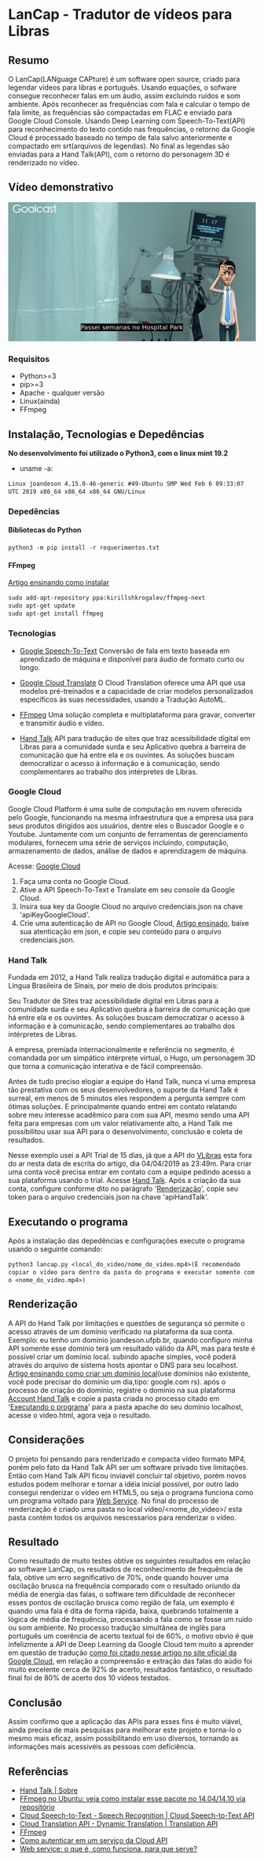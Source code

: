 # LanCap - Tradutor de vídeos para Libras

## Resumo
O LanCap(LANguage CAPture) é um software open source, criado para legendar vídeos para libras e português. Usando equações, o sofware consegue reconhecer falas em um áudio, assim excluíndo ruídos e som ambiente. Após reconhecer as frequências com fala e calcular o tempo de fala limite, as frequências são compactadas em FLAC e enviado para Google Cloud Console. Usando Deep Learning com Speech-To-Text(API) para reconhecimento do texto contido nas frequências, o retorno da Google Cloud é processado baseado no tempo de fala salvo anteriormente e compactado em srt(arquivos de legendas). No final as legendas são enviadas para a Hand Talk(API), com o retorno do personagem 3D é renderizado no vídeo.

## Vídeo demonstrativo
[![Clique para ver o vídeo](screenshot.png)](https://www.youtube.com/watch?v=7qWeG6pOeDE)

### Requisitos
- Python>=3
- pip>=3
- Apache - qualquer versão
- Linux(ainda)
- FFmpeg

## Instalação, Tecnologias e Depedências
**No desenvolvimento foi utilizado o Python3, com o linux mint 19.2**
- uname -a:
```
Linux joandeson 4.15.0-46-generic #49-Ubuntu SMP Wed Feb 6 09:33:07 UTC 2019 x86_64 x86_64 x86_64 GNU/Linux
```

### Depedências
#### Bibliotecas do Python
```
python3 -m pip install -r requerimentos.txt
```
#### FFmpeg
[Artigo ensinando como instalar](https://www.edivaldobrito.com.br/como-instalar-o-ffmpeg-no-ubuntu/)
```
sudo add-apt-repository ppa:kirillshkrogalev/ffmpeg-next
sudo apt-get update
sudo apt-get install ffmpeg
```

### Tecnologias
- [Google Speech-To-Text](https://cloud.google.com/speech-to-text/)
Conversão de fala em texto baseada em aprendizado de máquina e disponível para áudio de formato curto ou longo.

- [Google Cloud Translate](https://cloud.google.com/translate/)
O Cloud Translation oferece uma API que usa modelos pré-treinados e a capacidade de criar modelos personalizados específicos às suas necessidades, usando a Tradução AutoML.

- [FFmpeg](https://ffmpeg.org/)
Uma solução completa e multiplataforma para gravar, converter e transmitir áudio e vídeo.

- [Hand Talk](https://www.handtalk.me/)
API para tradução de sites que traz acessibilidade digital em Libras para a comunidade surda e seu Aplicativo quebra a barreira de comunicação que há entre ela e os ouvintes. As soluções buscam democratizar o acesso à informação e à comunicação, sendo complementares ao trabalho dos intérpretes de Libras.

### Google Cloud
Google Cloud Platform é uma suíte de computação em nuvem oferecida pelo Google, funcionando na mesma infraestrutura que a empresa usa para seus produtos dirigidos aos usuários, dentre eles o Buscador Google e o Youtube.
Juntamente com um conjunto de ferramentas de gerenciamento modulares, fornecem uma série de serviços incluindo, computação, armazenamento de dados, análise de dados e aprendizagem de máquina.

Acesse: [Google Cloud](https://console.cloud.google.com)

1. Faça uma conta no Google Cloud.
2. Ative a API Speech-To-Text e Translate em seu console da Google Cloud.
3. Insira sua key da Google Cloud no arquivo credenciais.json na chave 'apiKeyGoogleCloud'.
4. Crie uma autenticação de API no Google Cloud, [Artigo ensinado](https://cloud.google.com/video-intelligence/docs/common/auth?hl=pt-br), baixe sua atenticação em json, e copie seu conteúdo para o arquivo credenciais.json.

### Hand Talk
Fundada em 2012, a Hand Talk realiza tradução digital e automática para a Língua Brasileira de Sinais, por meio de dois produtos principais:

Seu Tradutor de Sites traz acessibilidade digital em Libras para a comunidade surda e seu Aplicativo quebra a barreira de comunicação que há entre ela e os ouvintes. As soluções buscam democratizar o acesso à informação e à comunicação, sendo complementares ao trabalho dos intérpretes de Libras.

A empresa, premiada internacionalmente e referência no segmento, é comandada por um simpático intérprete virtual, o Hugo, um personagem 3D que torna a comunicação interativa e de fácil compreensão.

Antes de tudo preciso elogiar a equipe do Hand Talk, nunca vi uma empresa tão prestativa com os seus desenvolvedores, o suporte da Hand Talk é surreal, em menos de 5 minutos eles respondem a pergunta sempre com ótimas soluções. E principalmente quando entrei em contato relatando sobre meu interesse acadêmico para com sua API, mesmo sendo uma API feita para empresas com um valor relativamente alto, a Hand Talk me possibilitou usar sua API para o desenvolvimento, conclusão e coleta de resultados. 

Nesse exemplo usei a API Trial de 15 dias, já que a API do [VLibras](http://www.vlibras.gov.br/) esta fora do ar nesta data de escrita do artigo, dia 04/04/2019 as 23:49m. Para criar uma conta você precisa entrar em contato com a equipe pedindo acesso a sua plataforma usando o trial. Acesse [Hand Talk](https://handtalk.me/).
Após a criação da sua conta, configure conforme dito no parágrafo '[Renderização](https://github.com/joandesonandrade/lancap/blob/master/README.md#renderização)', copie seu token para o arquivo credenciais.json na chave 'apiHandTalk'.

## Executando o programa
Após a instalação das depedências e configurações execute o programa usando o seguinte comando:
```
python3 lancap.py <local_do_video/nome_do_video.mp4>(É recomendado copiar o vídeo para dentro da pasta do programa e executar somente com o <nome_do_video.mp4>)
```

## Renderização
A API do Hand Talk por limitações e questões de segurança só permite o acesso através de um domínio verificado na plataforma da sua conta. Exemplo: eu tenho um domínio joandeson.ufpb.br, quando configuro minha API somente esse domínio terá um resultado válido da API, mas para teste é possível criar um domínio local. subindo apache simples, você poderá através do arquivo de sistema hosts apontar o DNS para seu localhost. [Artigo ensinando como criar um domínio local](https://support.rackspace.com/how-to/modify-your-hosts-file/)(use domínios não existente, você pode precisar do domínio um dia,tipo: google.com rs). após o processo de criação do domínio, registre o domínio na sua plataforma [Account Hand Talk](http://account.handtalk.me/) e copie a pasta criada no processo citado em '[Executando o programa](https://github.com/joandesonandrade/lancap/blob/master/README.md#executando-o-programa)' para a pasta apache do seu domínio localhost, acesse o video.html, agora veja o resultado.

## Considerações
O projeto foi pensando para renderizado e compacta vídeo formato MP4, porém pelo fato da Hand Talk API ser um software privado tive limitações. Então com Hand Talk API ficou inviavél concluir tal objetivo, porém novos estudos podem melhorar e tornar a idéia inicial possível, por outro lado consegui renderizar o vídeo em HTML5, ou seja o programa funciona como um programa voltado para [Web Service](https://www.opensoft.pt/web-service/). No final do processo de renderização é criado uma pasta no local video/<nome_do_video>/ esta pasta contém todos os arquivos nescessarios para renderizar o vídeo.

## Resultado
Como resultado de muito testes obtive os seguintes resultados em relação ao software LanCap, os resultados de reconhecimento de frequência de fala, obtive um erro segnificativo de 70%, onde quando houver uma oscilação brusca na frequência comparado com o resultado oriundo da média de energia das falas, o software tem dificuldade de reconhecer esses pontos de oscilação brusca como região de fala, um exemplo é quando uma fala é dita de forma rápida, baixa, quebrando totalmente a lógica de média de frequência, processando a fala como se fosse um ruído ou som ambiente. No processo tradução simultânea de inglês para português um coerência de acerto textual foi de 60%, o motivo obvio é que infelizmente a API de Deep Learning da Google Cloud tem muito a aprender em questão de tradução [como foi citado nesse artigo no site oficial da Google Cloud](https://cloud.google.com/translate/), em relação a compreensão e extração das falas do aúdio foi muito excelente cerca de 92% de acerto, resultados fantástico, o resultado final foi de 80% de acerto dos 10 vídeos testados.

## Conclusão
Assim confirmo que a aplicação das APIs para esses fins é muito viável, ainda precisa de mais pesquisas para melhorar este projeto e torna-lo o mesmo mais eficaz, assim possibilitando em uso diversos, tornando as informações mais acessivéis as pessoas com deficiência.

## Referências
- [Hand Talk | Sobre](https://www.handtalk.me/sobre)
- [FFmpeg no Ubuntu: veja como instalar esse pacote no 14.04/14.10 via repositório](https://www.edivaldobrito.com.br/como-instalar-o-ffmpeg-no-ubuntu/)
- [Cloud Speech-to-Text - Speech Recognition  |  Cloud Speech-to-Text API](https://cloud.google.com/speech-to-text/)
- [Cloud Translation API - Dynamic Translation  |  Translation API](https://cloud.google.com/translate/)
- [FFmpeg](https://ffmpeg.org/)
- [Como autenticar em um serviço da Cloud API](https://cloud.google.com/video-intelligence/docs/common/auth?hl=pt-br)
- [Web service: o que é, como funciona, para que serve?](https://www.opensoft.pt/web-service/)
